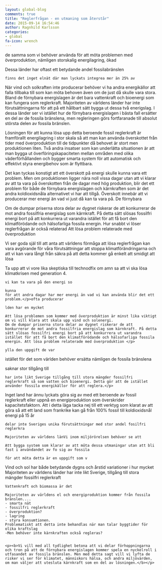 ```yaml
---
layout: global-blog
comments: true
title: "Reglerfrågan - en utmaning som återstår"
date: 2015-09-14 16:54:46
author: Ragnhild Karlsson
categories:
- global
fa-icon: wrench
---
```

 de samma som vi behöver använda för att möta problemen med överproduktion, nämligen storskalig energilagring, ökad </p>
<p>Dessa länder har oftast ett betydande andel fossilabränslen</p>



	finns det inget elnät där man lyckats integrea mer än 25% av 
<p><i class="fa fa-cloud fa-5x chapter-icon"></i>När vind och solkraften inte producerar behöver vi ha andra energikällor att falla tillbaka till som kan möta behoven även om de just då skulle vara stora. Bland de förnybara energislagen är det bara vattenkraft och bioenergi som kan fungera som reglerkraft.  Majoriteten av världens länder har inte förutsättningarna för att på ett hållbart sätt bygga ut dessa två enerigslag. I dessa länder ser vi istället hur de förnybara energislagen i bästa fall ersätter en del av de fossila bränslena, men regleringen görs fortfaranade till absolut största delen av fossila bränslen.</p>
<p>Lösningen för att kunna lösa upp detta beroende fossil reglerkraft är framförallt energilagring i stor skala så att man kan använda överskottet från tider med överproduktion till de tidpunkter då behovet är stort men produktionen liten. Två andra insatser som kan underlätta situationen är att man bygga ut överföringskapaciteten mellan områden med olika väderförhållanden och bygger smarta system för att automatisk och effektivt styra energibehov som är flyttbara.</p>
<p><i class="fa fa-stack-overflow fa-5x chapter-icon" id="all-tools-overflow"></i>Det kan tyckas konstigt att ett överskott på energi skulle kunna vara ett problem. Men om produktionen ligger nära noll vissa dagar utan att vi klarar av att ta vara på överskotten från de dagar med hög produktion, blir det ett problem för både de förnybara energislagen och kärnkraften som är det andra koldioxidsnåla alternativet vi har att tillgå. Överskott innebär att vi producerar mer energi än vad vi just då kan ta vara på. De förnybara

Om de dumpar priserna stora delar av dygnet riskerar de att konkurrerar de mot andra fossilfria energislag som kärnkraft. På detta sätt slösas fossilfri energi bort på att konkurrera ut varandra istället för att få bort den klimatförödande och hälsofarliga fossila energin. 
Hur snabbt vi löser reglerfrågan är också relaterad Att lösa problem relaterade med överproduktion</p>
<p>Vi ser goda själ till att anta att världens förmåga att lösa reglerfrågan kan vara avgörande för våra förutsättningar att stoppa klimatförändringarna och att vi kan vara långt från säkra på att detta kommer gå enkelt att smidigt att lösa</p>
<p>






Ta upp att vi vore lika skeptiska till technodfix om amn sa att vi ska lösa klimatkrisen med generation 4.

	vi kan ta vara på den energi so

	kunna 
	för att andra dagar har mer energi än vad vi kan använda blir det ett problem.</p>ofta producerar 

	lden har en mycket 

	Att lösa problemen som kommer med överproduktion är minst lika viktigt om vi vill klara att skala upp vind och solenergi. 
	Om de dumpar priserna stora delar av dygnet riskerar de att konkurrerar de mot andra fossilfria energislag som kärnkraft. På detta sätt slösas fossilfri energi bort på att konkurrera ut varandra istället för att få bort den klimatförödande och hälsofarliga fossila energin. Att lösa problem relaterade med överproduktion </p>

	ylla den uppgift de var

 istället för det som världen behöver ersätta nämligen de fossila bränslena</p>

 saknar stor tillgång till  

	har inte likt Sverige tillgång till stora mängder fossilfri reglerkraft så som vatten och bioenergi. Detta gör att de istället använder fossila energikällor för att reglera.</p>
<p>  
<p> Inget land har ännu lyckats göra sig av med ett beroende av fossil reglerkraft eller uppnå en energiproduktion som överskrider kapacitetsfaktorn. Att i detta läga tacka nej till ett verktyg som klarat av att göra så att ett land som frankrike kan gå från 100% fossil till koldioxidsnål energi på 15 år </p>

	delar inte Sveriges unika förutsättningar med stor andel fosilfri reglerkra

	Majoriteten av världens länVi inom miljörörelsen behöver se att 

	Att bygga system som klarar av att möta dessa utmaningar utan att bli fast i användandet av fo sig av fossila 

	för att möta detta är en uppgift som v

 Vind och sol har både betydande dygns och årstid variationer i hur mycket  
	Majoriteten av världens länder har inte likt Sverige, tillgång till stora mängder fossilfri reglerkraft 

	Vattenkraft och biomassa är det 

	Majoriteten av världens el och energiproduktion kommer från fossila bränslen....	
	- smarta nät
	- fossilfri reglerkraft
	- överproduktion?
	- lagring
	- styra konsumtionen.
	Problematiskt att detta inte behandlas när man talar byggtider för olika kraftslag
	-Men behöver inte kärnkraften också regleras?


	<p><b>Vi vill med all tydlighet betona att vi delar förhoppningarna och tron på att de förnybara energislagen kommer spela en nyckelroll i utfasandet av fossila bränslen. Men med detta sagt vill vi lyfta de risker vi ser för klimatet, människors hälsa, och andra miljövärden, om man väljer att utesluta kärnkraft som en del av lösningen.</b></p>